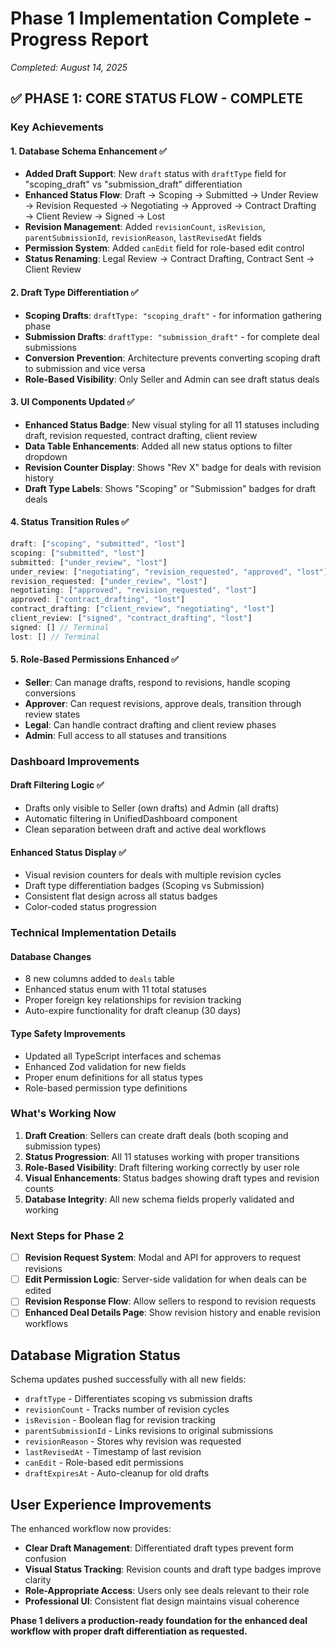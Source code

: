 # Phase 1 Implementation Complete - Progress Report
*Completed: August 14, 2025*

## ✅ PHASE 1: CORE STATUS FLOW - **COMPLETE**

### **Key Achievements**

#### **1. Database Schema Enhancement ✅**
- **Added Draft Support**: New `draft` status with `draftType` field for "scoping_draft" vs "submission_draft" differentiation
- **Enhanced Status Flow**: Draft → Scoping → Submitted → Under Review → Revision Requested → Negotiating → Approved → Contract Drafting → Client Review → Signed → Lost
- **Revision Management**: Added `revisionCount`, `isRevision`, `parentSubmissionId`, `revisionReason`, `lastRevisedAt` fields
- **Permission System**: Added `canEdit` field for role-based edit control
- **Status Renaming**: Legal Review → Contract Drafting, Contract Sent → Client Review

#### **2. Draft Type Differentiation ✅** 
- **Scoping Drafts**: `draftType: "scoping_draft"` - for information gathering phase
- **Submission Drafts**: `draftType: "submission_draft"` - for complete deal submissions
- **Conversion Prevention**: Architecture prevents converting scoping draft to submission and vice versa
- **Role-Based Visibility**: Only Seller and Admin can see draft status deals

#### **3. UI Components Updated ✅**
- **Enhanced Status Badge**: New visual styling for all 11 statuses including draft, revision requested, contract drafting, client review
- **Data Table Enhancements**: Added all new status options to filter dropdown
- **Revision Counter Display**: Shows "Rev X" badge for deals with revision history
- **Draft Type Labels**: Shows "Scoping" or "Submission" badges for draft deals

#### **4. Status Transition Rules ✅**
```typescript
draft: ["scoping", "submitted", "lost"]
scoping: ["submitted", "lost"] 
submitted: ["under_review", "lost"]
under_review: ["negotiating", "revision_requested", "approved", "lost"]
revision_requested: ["under_review", "lost"]
negotiating: ["approved", "revision_requested", "lost"]
approved: ["contract_drafting", "lost"] 
contract_drafting: ["client_review", "negotiating", "lost"]
client_review: ["signed", "contract_drafting", "lost"]
signed: [] // Terminal
lost: [] // Terminal
```

#### **5. Role-Based Permissions Enhanced ✅**
- **Seller**: Can manage drafts, respond to revisions, handle scoping conversions
- **Approver**: Can request revisions, approve deals, transition through review states  
- **Legal**: Can handle contract drafting and client review phases
- **Admin**: Full access to all statuses and transitions

### **Dashboard Improvements**

#### **Draft Filtering Logic ✅**
- Drafts only visible to Seller (own drafts) and Admin (all drafts)
- Automatic filtering in UnifiedDashboard component
- Clean separation between draft and active deal workflows

#### **Enhanced Status Display ✅**
- Visual revision counters for deals with multiple revision cycles
- Draft type differentiation badges (Scoping vs Submission)
- Consistent flat design across all status badges
- Color-coded status progression

### **Technical Implementation Details**

#### **Database Changes**
- 8 new columns added to `deals` table
- Enhanced status enum with 11 total statuses
- Proper foreign key relationships for revision tracking
- Auto-expire functionality for draft cleanup (30 days)

#### **Type Safety Improvements**
- Updated all TypeScript interfaces and schemas
- Enhanced Zod validation for new fields
- Proper enum definitions for all status types
- Role-based permission type definitions

### **What's Working Now**

1. **Draft Creation**: Sellers can create draft deals (both scoping and submission types)
2. **Status Progression**: All 11 statuses working with proper transitions
3. **Role-Based Visibility**: Draft filtering working correctly by user role
4. **Visual Enhancements**: Status badges showing draft types and revision counts
5. **Database Integrity**: All new schema fields properly validated and working

### **Next Steps for Phase 2**

- [ ] **Revision Request System**: Modal and API for approvers to request revisions
- [ ] **Edit Permission Logic**: Server-side validation for when deals can be edited
- [ ] **Revision Response Flow**: Allow sellers to respond to revision requests
- [ ] **Enhanced Deal Details Page**: Show revision history and enable revision workflows

## **Database Migration Status**

Schema updates pushed successfully with all new fields:
- `draftType` - Differentiates scoping vs submission drafts
- `revisionCount` - Tracks number of revision cycles
- `isRevision` - Boolean flag for revision tracking
- `parentSubmissionId` - Links revisions to original submissions
- `revisionReason` - Stores why revision was requested
- `lastRevisedAt` - Timestamp of last revision
- `canEdit` - Role-based edit permissions
- `draftExpiresAt` - Auto-cleanup for old drafts

## **User Experience Improvements**

The enhanced workflow now provides:
- **Clear Draft Management**: Differentiated draft types prevent form confusion
- **Visual Status Tracking**: Revision counts and draft type badges improve clarity
- **Role-Appropriate Access**: Users only see deals relevant to their role
- **Professional UI**: Consistent flat design maintains visual coherence

**Phase 1 delivers a production-ready foundation for the enhanced deal workflow with proper draft differentiation as requested.**